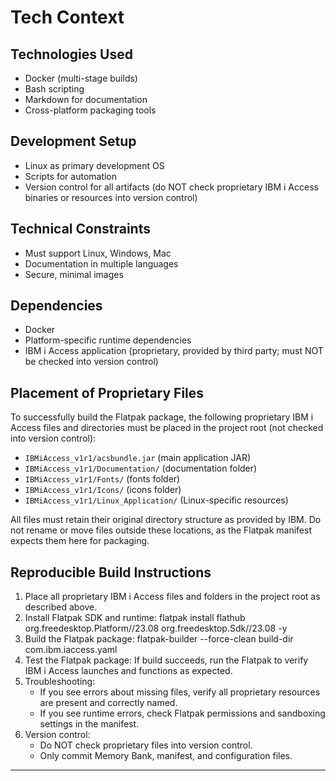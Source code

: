 # Tech Context

## Technologies Used
- Docker (multi-stage builds)
- Bash scripting
- Markdown for documentation
- Cross-platform packaging tools


## Development Setup
- Linux as primary development OS
- Scripts for automation
- Version control for all artifacts (do NOT check proprietary IBM i Access binaries or resources into version control)

## Technical Constraints
- Must support Linux, Windows, Mac
- Documentation in multiple languages
- Secure, minimal images



## Dependencies
- Docker
- Platform-specific runtime dependencies
- IBM i Access application (proprietary, provided by third party; must NOT be checked into version control)

## Placement of Proprietary Files
To successfully build the Flatpak package, the following proprietary IBM i Access files and directories must be placed in the project root (not checked into version control):

- `IBMiAccess_v1r1/acsbundle.jar` (main application JAR)
- `IBMiAccess_v1r1/Documentation/` (documentation folder)
- `IBMiAccess_v1r1/Fonts/` (fonts folder)
- `IBMiAccess_v1r1/Icons/` (icons folder)
- `IBMiAccess_v1r1/Linux_Application/` (Linux-specific resources)


All files must retain their original directory structure as provided by IBM. Do not rename or move files outside these locations, as the Flatpak manifest expects them here for packaging.

## Reproducible Build Instructions
1. Place all proprietary IBM i Access files and folders in the project root as described above.
2. Install Flatpak SDK and runtime:
   flatpak install flathub org.freedesktop.Platform//23.08 org.freedesktop.Sdk//23.08 -y
3. Build the Flatpak package:
   flatpak-builder --force-clean build-dir com.ibm.iaccess.yaml
4. Test the Flatpak package:
   If build succeeds, run the Flatpak to verify IBM i Access launches and functions as expected.
5. Troubleshooting:
   - If you see errors about missing files, verify all proprietary resources are present and correctly named.
   - If you see runtime errors, check Flatpak permissions and sandboxing settings in the manifest.
6. Version control:
   - Do NOT check proprietary files into version control.
   - Only commit Memory Bank, manifest, and configuration files.

---

